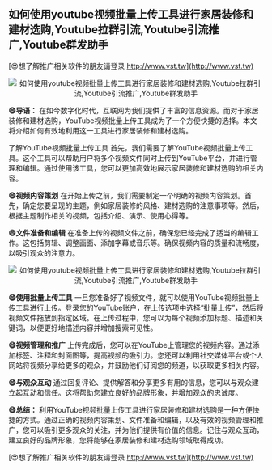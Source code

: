 ## **如何使用youtube视频批量上传工具进行家居装修和建材选购,Youtube拉群引流,Youtube引流推广,Youtube群发助手**

[😍想了解推广相关软件的朋友请登录 http://www.vst.tw](http://www.vst.tw)

 <center><img src="https://vst.tw/MP4/tuiguang/png/3.png" alt="如何使用youtube视频批量上传工具进行家居装修和建材选购,Youtube拉群引流,Youtube引流推广,Youtube群发助手"></center>

**😄导语：**
在如今数字化时代，互联网为我们提供了丰富的信息资源。而对于家居装修和建材选购，YouTube视频批量上传工具成为了一个方便快捷的选择。本文将介绍如何有效地利用这一工具进行家居装修和建材选购。

了解YouTube视频批量上传工具
首先，我们需要了解YouTube视频批量上传工具。这个工具可以帮助用户将多个视频文件同时上传到YouTube平台，并进行管理和编辑。通过使用该工具，您可以更加高效地展示家居装修和建材选购的相关内容。

**😄视频内容策划**
在开始上传之前，我们需要制定一个明确的视频内容策划。首先，确定您要呈现的主题，例如家居装修的风格、建材选购的注意事项等。然后，根据主题制作相关的视频，包括介绍、演示、使用心得等。

**😄文件准备和编辑**
在准备上传的视频文件之前，确保您已经完成了适当的编辑工作。这包括剪辑、调整画面、添加字幕或音乐等。确保视频内容的质量和流畅度，以吸引观众的注意力。

 <center><img src="https://vst.tw/MP4/tuiguang/png/2.png" alt="如何使用youtube视频批量上传工具进行家居装修和建材选购,Youtube拉群引流,Youtube引流推广,Youtube群发助手"></center>

**😄使用批量上传工具**
一旦您准备好了视频文件，就可以使用YouTube视频批量上传工具进行上传。登录您的YouTube账户，在上传选项中选择“批量上传”，然后将视频文件拖放到指定区域。在上传过程中，您可以为每个视频添加标题、描述和关键词，以便更好地描述内容并增加搜索可见性。

**😄视频管理和推广**
上传完成后，您可以在YouTube上管理您的视频内容。通过添加标签、注释和封面图等，提高视频的吸引力。您还可以利用社交媒体平台或个人网站将视频分享给更多的观众，并鼓励他们订阅您的频道，以获取更多相关内容。

**😄与观众互动**
通过回复评论、提供解答和分享更多有用的信息，您可以与观众建立起互动和信任。这将帮助您建立良好的品牌形象，并增加观众的忠诚度。

**😄总结：**
利用YouTube视频批量上传工具进行家居装修和建材选购是一种方便快捷的方式。通过正确的视频内容策划、文件准备和编辑，以及有效的视频管理和推广，您可以吸引更多观众的关注，并为他们提供有价值的信息。记住与观众互动，建立良好的品牌形象，您将能够在家居装修和建材选购领域取得成功。

[😍想了解推广相关软件的朋友请登录 http://www.vst.tw](http://www.vst.tw)



